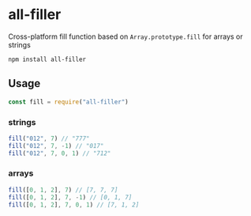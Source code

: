 # all-filler
Cross-platform fill function based on `Array.prototype.fill` for arrays or strings

```
npm install all-filler
```

## Usage

```js
const fill = require("all-filler")
```

### strings

```js
fill("012", 7) // "777"
fill("012", 7, -1) // "017"
fill("012", 7, 0, 1) // "712"
```

### arrays

```js
fill([0, 1, 2], 7) // [7, 7, 7]
fill([0, 1, 2], 7, -1) // [0, 1, 7]
fill([0, 1, 2], 7, 0, 1) // [7, 1, 2]
```
